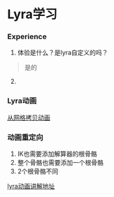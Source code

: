 # Lyra学习

### Experience

1. 体验是什么？是lyra自定义的吗？
> 是的
2. 


### Lyra动画


[从网格拷贝动画](https://dev.epicgames.com/documentation/zh-cn/unreal-engine/working-with-modular-characters-in-unreal-engine#%E4%BB%8E%E7%BD%91%E6%A0%BC%E4%BD%93%E5%A4%8D%E5%88%B6%E5%A7%BF%E5%8A%BF)

### 动画重定向

1. IK也需要添加解算器的根骨骼
2. 整个骨骼也需要添加一个根骨骼
3. 2个根骨骼不同

[lyra动画讲解地址](https://www.bilibili.com/video/BV1yG4y187y6/?spm_id_from=333.337.search-card.all.click&vd_source=222dac9e1f77e83867423a3b22e2f313)


